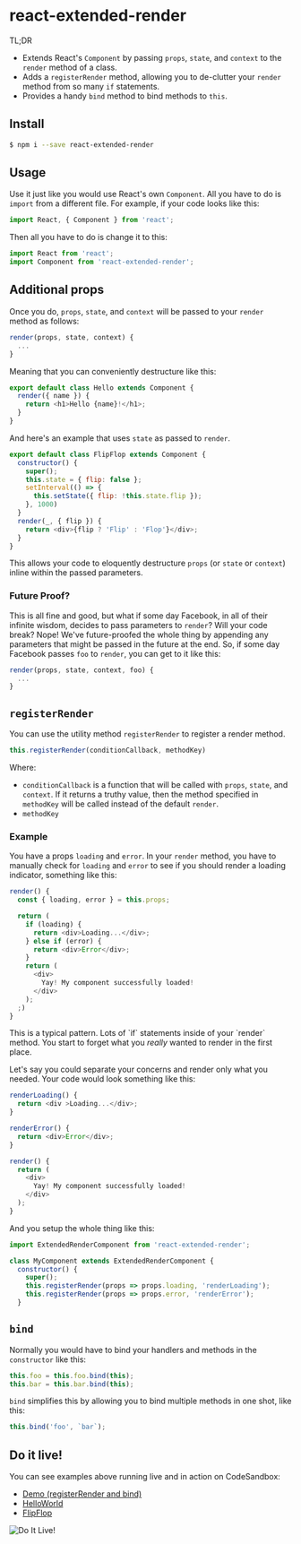 # react-extended-render

TL;DR

* Extends React's `Component` by passing `props`, `state`, and `context` to the `render` method of a class.
* Adds a `registerRender` method, allowing you to de-clutter your `render` method from so many `if` statements.
* Provides a handy `bind` method to bind methods to `this`.

## Install
```bash
$ npm i --save react-extended-render
```

## Usage

Use it just like you would use React's own `Component`. All you have to do is `import` from a different file.
For example, if your code looks like this:
```js
import React, { Component } from 'react';
```
Then all you have to do is change it to this:
```js
import React from 'react';
import Component from 'react-extended-render';
```

## Additional props

Once you do, `props`, `state`, and `context` will be passed to your `render` method as follows:
```js
render(props, state, context) {
  ...
}
```
Meaning that you can conveniently destructure like this:
```js
export default class Hello extends Component {
  render({ name }) {
    return <h1>Hello {name}!</h1>;
  }
}
```

And here's an example that uses `state` as passed to `render`.
```js
export default class FlipFlop extends Component {
  constructor() {
    super();
    this.state = { flip: false };
    setInterval(() => {
      this.setState({ flip: !this.state.flip });
    }, 1000)
  }
  render(_, { flip }) {
    return <div>{flip ? 'Flip' : 'Flop'}</div>;
  }
}
```

This allows your code to eloquently destructure `props` (or `state` or `context`) inline within the passed parameters.

### Future Proof?

This is all fine and good, but what if some day Facebook, in all of their infinite wisdom, decides to pass parameters to `render`?
Will your code break? Nope! We've future-proofed the whole thing by appending any parameters that might be passed in the future at the end.
So, if some day Facebook passes `foo` to `render`, you can get to it like this:
```js
render(props, state, context, foo) {
  ...
}
```

## `registerRender`

You can use the utility method `registerRender` to register a render method.

```js
this.registerRender(conditionCallback, methodKey)
```
Where:

* `conditionCallback` is a function that will be called with `props`, `state`, and `context`.
If it returns a truthy value, then the method specified in `methodKey` will be called instead of the default `render`.
* `methodKey`

### Example

You have a props `loading` and `error`.
In your `render` method, you have to manually check for `loading` and `error`
to see if you should render a loading indicator, something like this:

```js
render() {
  const { loading, error } = this.props;

  return (
    if (loading) {
      return <div>Loading...</div>;
    } else if (error) {
      return <div>Error</div>;
    }
    return (
      <div>
        Yay! My component successfully loaded!
      </div>
    );
  ;)  
}
```
This is a typical pattern. Lots of \`if\` statements inside of your \`render\` method.
You start to forget what you _really_ wanted to render in the first place.

Let's say you could separate your concerns and render only what you needed.
Your code would look something like this:

```js
renderLoading() {
  return <div >Loading...</div>;
}

renderError() {
  return <div>Error</div>;
}

render() {
  return (
    <div>
      Yay! My component successfully loaded!
    </div>
  );
}
```

And you setup the whole thing like this:

```js
import ExtendedRenderComponent from 'react-extended-render';

class MyComponent extends ExtendedRenderComponent {
  constructor() {
    super();
    this.registerRender(props => props.loading, 'renderLoading');
    this.registerRender(props => props.error, 'renderError');
  }
```

## `bind`


Normally you would have to bind your handlers and methods in the `constructor` like this:
```js
this.foo = this.foo.bind(this);
this.bar = this.bar.bind(this);
```

`bind` simplifies this by allowing you to bind multiple methods
in one shot, like this:

```js
this.bind('foo', `bar`);
```

## Do it live!

You can see examples above running live and in action on CodeSandbox:

- [Demo (registerRender and bind)](https://codesandbox.io/s/Qj27x91L)
- [HelloWorld](https://codesandbox.io/s/z2JZZlWm)
- [FlipFlop](https://codesandbox.io/s/R63ROYjgw)

![Do It Live!](https://media.giphy.com/media/q7UpJegIZjsk0/giphy.gif)

